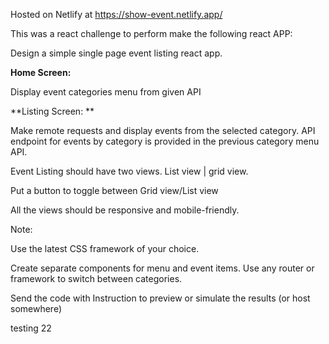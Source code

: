 Hosted on Netlify at https://show-event.netlify.app/

This was a react challenge to perform make the following react APP:


Design a simple single page event listing react app. 

**Home Screen:**

Display event categories menu from given API 

**Listing Screen: **

Make remote requests and display events from the selected category. API endpoint for events by category is provided in the previous category menu API. 

Event Listing should have two views. List view | grid view.   

Put a button to toggle between  Grid view/List view

All the views should be responsive and mobile-friendly.


Note: 

Use the latest CSS framework of your choice.

Create separate components for menu and event items. Use any router or framework to switch between categories.

Send the code with Instruction to preview or simulate the results (or host somewhere)


testing 22